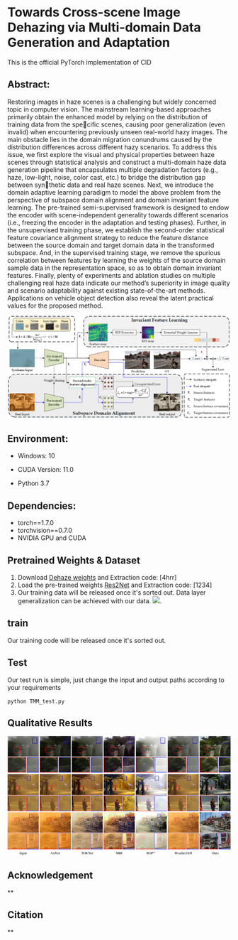  
# Towards Cross-scene Image Dehazing via Multi-domain Data Generation and Adaptation

This is the official PyTorch implementation of CID
## Abstract:
Restoring images in haze scenes is a challenging
but widely concerned topic in computer vision. The mainstream learning-based approaches primarily obtain the enhanced model by relying on the distribution of training data from the specific scenes, causing poor generalization (even invalid) when
encountering previously unseen real-world hazy images. The
main obstacle lies in the domain migration conundrums caused
by the distribution differences across different hazy scenarios.
To address this issue, we first explore the visual and physical
properties between haze scenes through statistical analysis and
construct a multi-domain haze data generation pipeline that
encapsulates multiple degradation factors (e.g., haze, low-light,
noise, color cast, etc.) to bridge the distribution gap between synthetic data and real haze scenes. Next, we introduce the domain
adaptive learning paradigm to model the above problem from the
perspective of subspace domain alignment and domain invariant
feature learning. The pre-trained semi-supervised framework is
designed to endow the encoder with scene-independent generality
towards different scenarios (i.e., freezing the encoder in the
adaptation and testing phases). Further, in the unsupervised
training phase, we establish the second-order statistical feature
covariance alignment strategy to reduce the feature distance
between the source domain and target domain data in the
transformed subspace. And, in the supervised training stage, we
remove the spurious correlation between features by learning the
weights of the source domain sample data in the representation
space, so as to obtain domain invariant features. Finally, plenty
of experiments and ablation studies on multiple challenging real
haze data indicate our method’s superiority in image quality and
scenario adaptability against existing state-of-the-art methods.
Applications on vehicle object detection also reveal the latent
practical values for the proposed method.

![](Fig/1.png)
## Environment:

- Windows: 10

- CUDA Version: 11.0 
- Python 3.7

## Dependencies:

- torch==1.7.0
- torchvision==0.7.0
- NVIDIA GPU and CUDA

## Pretrained Weights & Dataset

1. Download [Dehaze weights](https://pan.baidu.com/s/1VaYI8VJLN_yTRmY-_H8lOA) and Extraction code: [4hrr]
2. Load the pre-trained weights [Res2Net](https://pan.baidu.com/s/14JAHqX0xvFTpGXAqVBqMCQ) and Extraction code: [1234]
3. Our training data will be released once it's sorted out. Data layer generalization can be achieved with our data.
![](USfigure/6.png). 

## train
Our training code will be released once it's sorted out.

 

## Test

Our test run is simple, just change the input and output paths according to your requirements

```
python TMM_test.py
```

## Qualitative Results
![](Fig/2.png)
 
 

## Acknowledgement

**

 
## Citation

**



 
